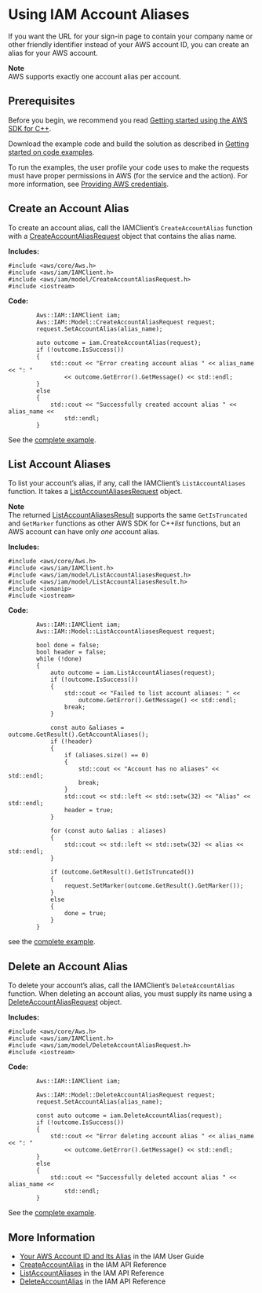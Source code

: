 # Using IAM Account Aliases<a name="examples-iam-account-aliases"></a>

If you want the URL for your sign\-in page to contain your company name or other friendly identifier instead of your AWS account ID, you can create an alias for your AWS account\.

**Note**  
AWS supports exactly one account alias per account\.

## Prerequisites<a name="codeExamplePrereq"></a>

Before you begin, we recommend you read [Getting started using the AWS SDK for C\+\+](getting-started.md)\. 

Download the example code and build the solution as described in [Getting started on code examples](getting-started-code-examples.md)\. 

To run the examples, the user profile your code uses to make the requests must have proper permissions in AWS \(for the service and the action\)\. For more information, see [Providing AWS credentials](credentials.md)\.

## Create an Account Alias<a name="create-an-account-alias"></a>

To create an account alias, call the IAMClient’s `CreateAccountAlias` function with a [CreateAccountAliasRequest](https://sdk.amazonaws.com/cpp/api/LATEST/class_aws_1_1_i_a_m_1_1_model_1_1_create_account_alias_request.html) object that contains the alias name\.

 **Includes:** 

```
#include <aws/core/Aws.h>
#include <aws/iam/IAMClient.h>
#include <aws/iam/model/CreateAccountAliasRequest.h>
#include <iostream>
```

 **Code:** 

```
        Aws::IAM::IAMClient iam;
        Aws::IAM::Model::CreateAccountAliasRequest request;
        request.SetAccountAlias(alias_name);

        auto outcome = iam.CreateAccountAlias(request);
        if (!outcome.IsSuccess())
        {
            std::cout << "Error creating account alias " << alias_name << ": "
                << outcome.GetError().GetMessage() << std::endl;
        }
        else
        {
            std::cout << "Successfully created account alias " << alias_name <<
                std::endl;
        }
```

See the [complete example](https://github.com/awsdocs/aws-doc-sdk-examples/tree/main/cpp/example_code/iam/create_account_alias.cpp)\.

## List Account Aliases<a name="list-account-aliases"></a>

To list your account’s alias, if any, call the IAMClient’s `ListAccountAliases` function\. It takes a [ListAccountAliasesRequest](https://sdk.amazonaws.com/cpp/api/LATEST/class_aws_1_1_i_a_m_1_1_model_1_1_list_account_aliases_request.html) object\.

**Note**  
The returned [ListAccountAliasesResult](https://sdk.amazonaws.com/cpp/api/LATEST/class_aws_1_1_i_a_m_1_1_model_1_1_list_account_aliases_result.html) supports the same `GetIsTruncated` and `GetMarker` functions as other AWS SDK for C\+\+*list* functions, but an AWS account can have only *one* account alias\.

 **Includes:** 

```
#include <aws/core/Aws.h>
#include <aws/iam/IAMClient.h>
#include <aws/iam/model/ListAccountAliasesRequest.h>
#include <aws/iam/model/ListAccountAliasesResult.h>
#include <iomanip>
#include <iostream>
```

 **Code:** 

```
        Aws::IAM::IAMClient iam;
        Aws::IAM::Model::ListAccountAliasesRequest request;

        bool done = false;
        bool header = false;
        while (!done)
        {
            auto outcome = iam.ListAccountAliases(request);
            if (!outcome.IsSuccess())
            {
                std::cout << "Failed to list account aliases: " <<
                    outcome.GetError().GetMessage() << std::endl;
                break;
            }

            const auto &aliases = outcome.GetResult().GetAccountAliases();
            if (!header)
            {
                if (aliases.size() == 0)
                {
                    std::cout << "Account has no aliases" << std::endl;
                    break;
                }
                std::cout << std::left << std::setw(32) << "Alias" << std::endl;
                header = true;
            }

            for (const auto &alias : aliases)
            {
                std::cout << std::left << std::setw(32) << alias << std::endl;
            }

            if (outcome.GetResult().GetIsTruncated())
            {
                request.SetMarker(outcome.GetResult().GetMarker());
            }
            else
            {
                done = true;
            }
        }
```

see the [complete example](https://github.com/awsdocs/aws-doc-sdk-examples/tree/main/cpp/example_code/iam/list_account_aliases.cpp)\.

## Delete an Account Alias<a name="delete-an-account-alias"></a>

To delete your account’s alias, call the IAMClient’s `DeleteAccountAlias` function\. When deleting an account alias, you must supply its name using a [DeleteAccountAliasRequest](https://sdk.amazonaws.com/cpp/api/LATEST/class_aws_1_1_i_a_m_1_1_model_1_1_delete_account_alias_request.html) object\.

 **Includes:** 

```
#include <aws/core/Aws.h>
#include <aws/iam/IAMClient.h>
#include <aws/iam/model/DeleteAccountAliasRequest.h>
#include <iostream>
```

 **Code:** 

```
        Aws::IAM::IAMClient iam;

        Aws::IAM::Model::DeleteAccountAliasRequest request;
        request.SetAccountAlias(alias_name);

        const auto outcome = iam.DeleteAccountAlias(request);
        if (!outcome.IsSuccess())
        {
            std::cout << "Error deleting account alias " << alias_name << ": "
                << outcome.GetError().GetMessage() << std::endl;
        }
        else
        {
            std::cout << "Successfully deleted account alias " << alias_name <<
                std::endl;
        }
```

See the [complete example](https://github.com/awsdocs/aws-doc-sdk-examples/tree/main/cpp/example_code/iam/delete_account_alias.cpp)\.

## More Information<a name="more-information"></a>
+  [Your AWS Account ID and Its Alias](https://docs.aws.amazon.com/IAM/latest/UserGuide/console_account-alias.html) in the IAM User Guide
+  [CreateAccountAlias](https://docs.aws.amazon.com/IAM/latest/APIReference/API_CreateAccountAlias.html) in the IAM API Reference
+  [ListAccountAliases](https://docs.aws.amazon.com/IAM/latest/APIReference/API_ListAccountAliases.html) in the IAM API Reference
+  [DeleteAccountAlias](https://docs.aws.amazon.com/IAM/latest/APIReference/API_DeleteAccountAlias.html) in the IAM API Reference